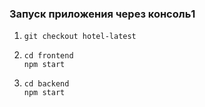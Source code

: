 ### Запуск приложения через консоль1

1. ```console
   git checkout hotel-latest
   ```

2. ```console
   cd frontend
   npm start
   ```

3. ```console
   cd backend
   npm start
   ```
